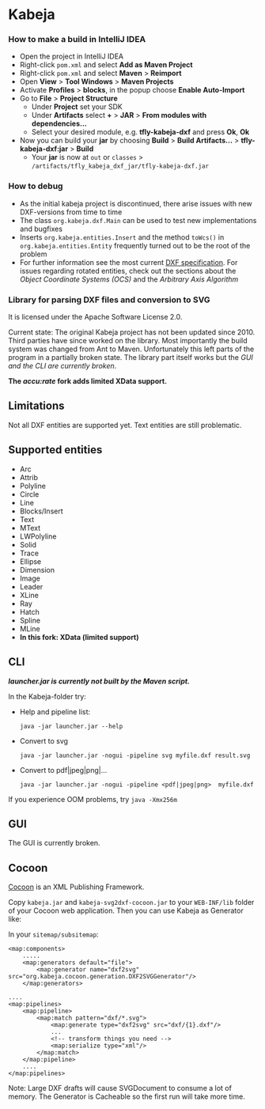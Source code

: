 # Kabeja

### How to make a build in IntelliJ IDEA

* Open the project in IntelliJ IDEA
* Right-click `pom.xml` and select **Add as Maven Project**
* Right-click `pom.xml` and select **Maven** > **Reimport**
* Open **View** > **Tool Windows** > **Maven Projects**
* Activate **Profiles** > **blocks**, in the popup choose **Enable Auto-Import**
* Go to **File** > **Project Structure**
    * Under **Project** set your SDK
    * Under **Artifacts** select **+** > **JAR** > **From modules with dependencies...**
    * Select your desired module, e.g. **tfly-kabeja-dxf** and press **Ok**, **Ok**
* Now you can build your **jar** by choosing **Build** > **Build Artifacts...** > **tfly-kabeja-dxf:jar** > **Build** 
    
    * Your **jar** is now at `out` or `classes` > `/artifacts/tfly_kabeja_dxf_jar/tfly-kabeja-dxf.jar`

### How to debug
* As the initial kabeja project is discontinued, there arise issues with new DXF-versions from time to time
* The class `org.kabeja.dxf.Main` can be used to test new implementations and bugfixes
* Inserts `org.kabeja.entities.Insert` and the method `toWcs()` in `org.kabeja.entities.Entity` frequently turned out to be the root of the problem
* For further information see the most current [DXF specification](https://documentation.help/AutoCAD-DXF/). For issues regarding rotated entities, check out the sections about the *Object Coordinate Systems (OCS)* and the *Arbitrary Axis Algorithm*

### Library for parsing DXF files and conversion to SVG

It is licensed under the Apache Software License 2.0.

Current state: The original Kabeja project has not been updated since 2010. Third parties have since worked on the library. Most importantly the build system was changed from Ant to Maven. Unfortunately this left parts of the program in a partially broken state. The library part itself works but the _GUI and the CLI are currently broken_.

**The *accu:rate* fork adds limited XData support.**

## Limitations
Not all DXF entities are supported yet. Text entities are still problematic.

## Supported entities
* Arc
* Attrib
* Polyline
* Circle
* Line
* Blocks/Insert
* Text
* MText
* LWPolyline
* Solid
* Trace
* Ellipse
* Dimension
* Image
* Leader
* XLine
* Ray
* Hatch
* Spline
* MLine
* **In this fork: XData (limited support)**


## CLI
***launcher.jar is currently not built by the Maven script.***

In the Kabeja-folder try:
* Help and pipeline list:

  `java -jar launcher.jar --help`

* Convert to svg

  `java -jar launcher.jar -nogui -pipeline svg myfile.dxf result.svg`

* Convert to pdf|jpeg|png|...

  `java -jar launcher.jar -nogui -pipeline <pdf|jpeg|png>  myfile.dxf`

If you experience OOM problems, try `java -Xmx256m`

## GUI
The GUI is currently broken.

## Cocoon
[Cocoon](http://cocoon.apache.org/) is an XML Publishing Framework.

Copy `kabeja.jar` and `kabeja-svg2dxf-cocoon.jar` to your `WEB-INF/lib` folder
of your Cocoon web application. Then you can use Kabeja as Generator like:

In your `sitemap/subsitemap`:

```
<map:components>
    .....   
    <map:generators default="file">
        <map:generator name="dxf2svg" src="org.kabeja.cocoon.generation.DXF2SVGGenerator"/>
    </map:generators>

....
<map:pipelines>
    <map:pipeline>
        <map:match pattern="dxf/*.svg">
            <map:generate type="dxf2svg" src="dxf/{1}.dxf"/>
            ...
            <!-- transform things you need -->
            <map:serialize type="xml"/>
        </map:match>
    </map:pipeline>
    ....
</map:pipelines>
```

Note: Large DXF drafts will cause SVGDocument to consume a lot of memory. The Generator is
Cacheable so the first run will take more time.
